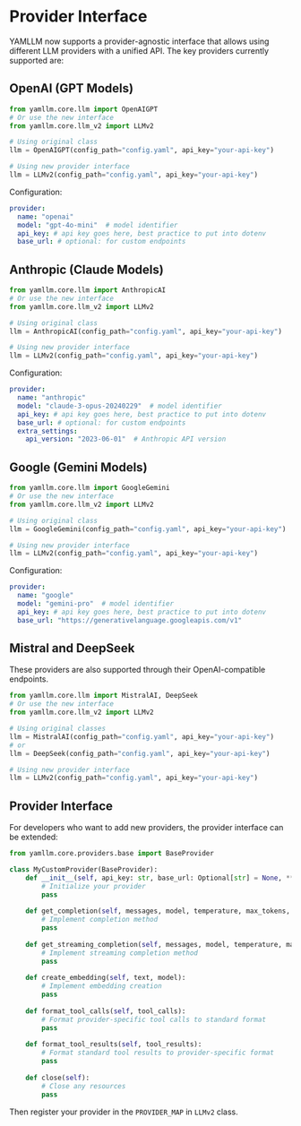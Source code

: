 # Provider Interface

YAMLLM now supports a provider-agnostic interface that allows using different LLM providers with a unified API. The key providers currently supported are:

## OpenAI (GPT Models)

```python
from yamllm.core.llm import OpenAIGPT
# Or use the new interface
from yamllm.core.llm_v2 import LLMv2

# Using original class
llm = OpenAIGPT(config_path="config.yaml", api_key="your-api-key")

# Using new provider interface
llm = LLMv2(config_path="config.yaml", api_key="your-api-key")
```

Configuration:
```yaml
provider:
  name: "openai"
  model: "gpt-4o-mini"  # model identifier
  api_key: # api key goes here, best practice to put into dotenv
  base_url: # optional: for custom endpoints
```

## Anthropic (Claude Models)

```python
from yamllm.core.llm import AnthropicAI
# Or use the new interface
from yamllm.core.llm_v2 import LLMv2

# Using original class
llm = AnthropicAI(config_path="config.yaml", api_key="your-api-key")

# Using new provider interface
llm = LLMv2(config_path="config.yaml", api_key="your-api-key")
```

Configuration:
```yaml
provider:
  name: "anthropic"
  model: "claude-3-opus-20240229"  # model identifier
  api_key: # api key goes here, best practice to put into dotenv
  base_url: # optional: for custom endpoints
  extra_settings:
    api_version: "2023-06-01"  # Anthropic API version
```

## Google (Gemini Models)

```python
from yamllm.core.llm import GoogleGemini
# Or use the new interface
from yamllm.core.llm_v2 import LLMv2

# Using original class
llm = GoogleGemini(config_path="config.yaml", api_key="your-api-key")

# Using new provider interface
llm = LLMv2(config_path="config.yaml", api_key="your-api-key")
```

Configuration:
```yaml
provider:
  name: "google"
  model: "gemini-pro"  # model identifier
  api_key: # api key goes here, best practice to put into dotenv
  base_url: "https://generativelanguage.googleapis.com/v1"
```

## Mistral and DeepSeek

These providers are also supported through their OpenAI-compatible endpoints.

```python
from yamllm.core.llm import MistralAI, DeepSeek
# Or use the new interface
from yamllm.core.llm_v2 import LLMv2

# Using original classes
llm = MistralAI(config_path="config.yaml", api_key="your-api-key")
# or
llm = DeepSeek(config_path="config.yaml", api_key="your-api-key")

# Using new provider interface
llm = LLMv2(config_path="config.yaml", api_key="your-api-key")
```

## Provider Interface

For developers who want to add new providers, the provider interface can be extended:

```python
from yamllm.core.providers.base import BaseProvider

class MyCustomProvider(BaseProvider):
    def __init__(self, api_key: str, base_url: Optional[str] = None, **kwargs):
        # Initialize your provider
        pass
        
    def get_completion(self, messages, model, temperature, max_tokens, top_p, stop_sequences=None, tools=None, stream=False, **kwargs):
        # Implement completion method
        pass
        
    def get_streaming_completion(self, messages, model, temperature, max_tokens, top_p, stop_sequences=None, tools=None, **kwargs):
        # Implement streaming completion method
        pass
        
    def create_embedding(self, text, model):
        # Implement embedding creation
        pass
        
    def format_tool_calls(self, tool_calls):
        # Format provider-specific tool calls to standard format
        pass
        
    def format_tool_results(self, tool_results):
        # Format standard tool results to provider-specific format
        pass
        
    def close(self):
        # Close any resources
        pass
```

Then register your provider in the `PROVIDER_MAP` in `LLMv2` class.